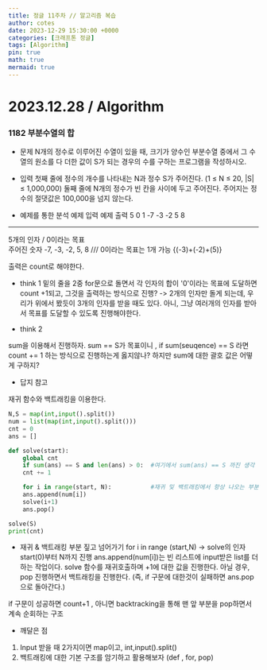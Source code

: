 ```yaml
---
title: 정글 11주차 // 알고리즘 복습
author: cotes
date: 2023-12-29 15:30:00 +0000
categories: [크래프톤 정글]
tags: [Algorithm]
pin: true
math: true
mermaid: true
---
```


# 2023.12.28 / Algorithm

### 1182 부분수열의 합

- 문제
  N개의 정수로 이루어진 수열이 있을 때, 크기가 양수인 부분수열 중에서 그 수열의 원소를 다 더한 값이 S가 되는 경우의 수를 구하는 프로그램을 작성하시오.

- 입력
  첫째 줄에 정수의 개수를 나타내는 N과 정수 S가 주어진다. (1 ≤ N ≤ 20, |S| ≤ 1,000,000) 둘째 줄에 N개의 정수가 빈 칸을 사이에 두고 주어진다. 주어지는 정수의 절댓값은 100,000을 넘지 않는다.

- 예제를 통한 분석
  예제 입력 예제 출력
  5 0 1
  -7 -3 -2 5 8

---

5개의 인자 / 0이라는 목표  
주어진 숫자 -7, -3, -2, 5, 8 /// 0이라는 목표는 1개 가능 {(-3)+(-2)+(5)}

출력은 count로 해야한다.

- think 1
  밑의 줄을 2중 for문으로 돌면서 각 인자의 합이 '0'이라는 목표에 도달하면 count +1되고, 그것을 출력하는 방식으로 진행?
  -> 2개의 인자만 돌게 되는데, 우리가 위에서 봤듯이 3개의 인자를 받을 때도 있다. 아니, 그냥 여러개의 인자를 받아서 목표를 도달할 수 있도록 진행해야한다.

- think 2

sum을 이용해서 진행하자. sum == S가 목표이니 , if sum(seuqence) == S 라면 count += 1 하는 방식으로 진행하는게 옳지않나?
하지만 sum에 대한 괄호 값은 어떻게 구하지?

- 답지 참고

재귀 함수와 백트래킹을 이용한다.

```python
N,S = map(int,input().split())
num = list(map(int,input().split()))
cnt = 0
ans = []

def solve(start):
    global cnt
    if sum(ans) == S and len(ans) > 0:  #여기에서 sum(ans) == S 까진 생각 가능했겠으나 len(ans) > 0:이 생각 안났을듯
    cnt += 1

    for i in range(start, N):           #재귀 및 백트래킹에서 항상 나오는 부분
    ans.append(num[i])
    solve(i+1)
    ans.pop()

solve(S)
print(cnt)
```

- 재귀 & 백트래킹 부분 짚고 넘어가기
  for i in range (start,N) -> solve의 인자 start(0)부터 N까지 진행
  ans.append(num[i])는 빈 리스트에 input받은 list를 더하는 작업이다.
  solve 함수를 재귀호출하며 +1에 대한 값을 진행한다.
  아닐 경우, pop 진행하면서 백트래킹을 진행한다. (즉, if 구문에 대한것이 실패하면 ans.pop으로 돌아간다.)

if 구문이 성공하면 count+1 , 아니면 backtracking을 통해 맨 앞 부분을 pop하면서 계속 순회하는 구조

- 깨달은 점

1. Input 받을 때 2가지이면 map이고, int,input().split()
2. 백트래킹에 대한 기본 구조를 암기하고 활용해보자 (def , for, pop)
